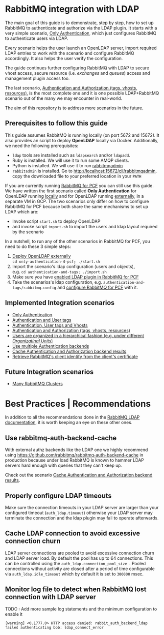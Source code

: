 # RabbitMQ integration with LDAP

The main goal of this guide is to demonstrate, step by step, how to set up RabbitMQ to authenticate and authorize via the LDAP plugin. It starts with a very simple scenario, [Only Authentication](only-authentication/README.md), which just configures RabbitMQ to authenticate users via LDAP.

Every scenario helps the user launch an OpenLDAP server, import required LDAP entries to work with the scenario and configure RabbitMQ accordingly. It also helps the user verify the configuration.  

The guide continues further configuring RabbitMQ with LDAP to secure vhost access, secure resource (i.e. *exchanges* and *queues*) access and management plugin access too.

The last scenario, [Authentication and Authorization (tags, vhosts, resources)](auth-and-authz/README.md), is the most complete one and it is one possible LDAP+RabbitMQ scenario out of the many we may encounter in real-world.

The aim of this repository is to address more scenarios in the future.

## Prerequisites to follow this guide

This guide assumes RabbitMQ is running locally (on port 5672 and 15672). It also provides an script to deploy **OpenLDAP** locally via Docker. Additionally, we need the following prerequisites:
- `ldap` tools are installed such as `ldapsearch` and/or `ldapadd`.
- Ruby is installed. We will use it to run some AMQP clients.
- Python is installed. We will use it to run [rabbitmqadmin](https://www.rabbitmq.com/management-cli.html)
- `rabbitadmin` is installed.  Go to [http://localhost:15672/cli/rabbitmqadmin](http://localhost:15672/cli/rabbitmqadmin]), copy the downloaded file to your preferred location in your `PATH`

If you are currently running [RabbitMQ for PCF](https://docs.pivotal.io/rabbitmq-cf/1-17/index.html) you can still use this guide. We have written the first scenario called **Only Authentication** for OpenLDAP running [locally](only-authentication/README.md) and for OpenLDAP running [externally](only-authentication-4-pcf/REAME.md), in a separate VM in GCP. The two scenarios only differ on how to configure RabbitMQ for PCF because both share the same mechanisms to set up LDAP which are:
  - Invoke script `start.sh` to deploy OpenLDAP
  - and invoke script `import.sh` to import the users and ldap layout required by the scenario

In a nutshell, to run any of the other scenarios in RabbitMQ for PCF, you need to do these 3 simple steps:
  1. [Deploy OpenLDAP externally](only-authentication-4-pcf/README.md#Set-up-OpenLDAP)  
    `cd only-authentication-4-pcf; ./start.sh`
  2. Import the scenario's ldap configuration (users and objects),  
    e.g. `cd authentication-and-tags; ./import.sh`
  3. Make sure you have [enabled LDAP plugin in RabbitMQ for PCF](only-authentication-4-pcf/README.md#4-enable-ldap-plugin-in-rabbitmq-for-pcf)
  4. Take the scenarios's ldap configuration, e.g. `authentication-and-tags/rabbitmq.config` and [configure RabbitMQ for PCF](only-authentication-4-pcf/README.md#5-configure-ldap-in-rabbitmq-for-pcf) with it.


## Implemented Integration scenarios

- [Only Authentication](only-authentication/README.md)
- [Authentication and User tags](authentication-and-tags/README.md)
- [Authentication, User tags and Vhosts](auth-tags-vhost/README.md)
- [Authentication and Authorization (tags, vhosts, resources)](auth-and-authz/README.md)
- [Users are organized in a hierarchical fashion (e.g. under different *Organizatinal Units*)](hierarchical-user-organization/README.md)
- [Use multiple Authentication backends](multiple-auth-backends/README.md)
- [Cache Authentication and Authorization backend results](cache-auth-results/README.md)
- [Retrieve RabbitMQ's client identify from the client's certificate](tls-identity/README.md)

## Future Integration scenarios

- [Many RabbitMQ Clusters](many-rabbitmq-clusters/README.md)

# Best Practices | Recommendations

In addition to all the recommendations done in the [RabbitMQ LDAP documentation](https://www.rabbitmq.com/ldap.html), it is worth keeping an eye on these other ones.

## Use rabbitmq-auth-backend-cache

With external authz backends like the LDAP one we highly recommend using https://github.com/rabbitmq/rabbitmq-auth-backend-cache in production because under load RabbitMQ is known to hammer LDAP servers hard enough with queries that they can't keep up.

Check out the scenario [Cache Authentication and Authorization backend results](cache-auth-results/README.md).

## Properly configure LDAP timeouts

Make sure the connection timeouts in your LDAP server are larger than your configured timeout (`auth_ldap.timeout`) otherwise your LDAP server may terminate the connection and the ldap plugin may fail to operate afterwards.

## Cache LDAP connection to avoid excessive connection churn

LDAP server connections are pooled to avoid excessive connection churn and LDAP server load. By default the pool has up to 64 connections. This can be controlled using the `auth_ldap.connection_pool_size `. Pooled connections without activity are closed after a period of time configurable via `auth_ldap.idle_timeout` which by default it is set to `300000` msec.

## Monitor log file to detect when RabbitMQ lost connection with LDAP server

TODO : Add more sample log statements and the minimum configuration to enable it

```
[warning] <0.1777.0> HTTP access denied: rabbit_auth_backend_ldap failed authenticating bob: ldap_connect_error
```
